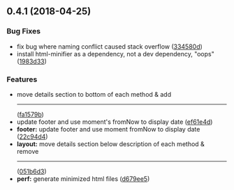 <a name="0.4.1"></a>
## 0.4.1 (2018-04-25)


### Bug Fixes

* fix bug where naming conflict caused stack overflow ([334580d](https://github.com/clenemt/docdash/commit/334580d))
* install html-minifier as a dependency, not a dev dependency, "oops" ([1983d33](https://github.com/clenemt/docdash/commit/1983d33))


### Features

* move details section to bottom of each method & add <hr> ([fa1579b](https://github.com/clenemt/docdash/commit/fa1579b))
* update footer and use moment's fromNow to display date ([ef61e4d](https://github.com/clenemt/docdash/commit/ef61e4d))
* **footer:** update footer and use moment fromNow to display date ([22c94d4](https://github.com/clenemt/docdash/commit/22c94d4))
* **layout:** move details section below description of each method & remove <hr> ([051b6d3](https://github.com/clenemt/docdash/commit/051b6d3))
* **perf:** generate minimized html files ([d679ee5](https://github.com/clenemt/docdash/commit/d679ee5))



